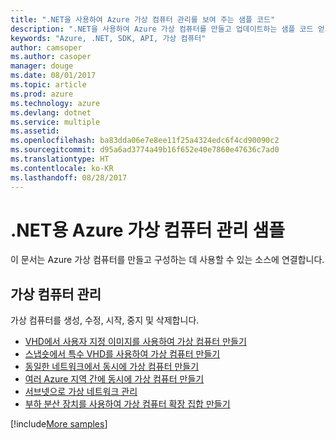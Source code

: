 ```yaml
---
title: ".NET을 사용하여 Azure 가상 컴퓨터 관리를 보여 주는 샘플 코드"
description: ".NET을 사용하여 Azure 가상 컴퓨터를 만들고 업데이트하는 샘플 코드 얻기"
keywords: "Azure, .NET, SDK, API, 가상 컴퓨터"
author: camsoper
ms.author: casoper
manager: douge
ms.date: 08/01/2017
ms.topic: article
ms.prod: azure
ms.technology: azure
ms.devlang: dotnet
ms.service: multiple
ms.assetid: 
ms.openlocfilehash: ba83dda06e7e8ee11f25a4324edc6f4cd90090c2
ms.sourcegitcommit: d95a6ad3774a49b16f652e40e7860e47636c7ad0
ms.translationtype: HT
ms.contentlocale: ko-KR
ms.lasthandoff: 08/28/2017
---
```

# <a name="azure-virtual-machine-management-samples-for-net"></a>.NET용 Azure 가상 컴퓨터 관리 샘플

이 문서는 Azure 가상 컴퓨터를 만들고 구성하는 데 사용할 수 있는 소스에 연결합니다.

## <a name="manage-virtual-machines"></a>가상 컴퓨터 관리

가상 컴퓨터를 생성, 수정, 시작, 중지 및 삭제합니다.

* [VHD에서 사용자 지정 이미지를 사용하여 가상 컴퓨터 만들기](https://github.com/Azure-Samples/managed-disk-dotnet-create-virtual-machine-using-custom-image-from-VHD)
* [스냅숏에서 특수 VHD를 사용하여 가상 컴퓨터 만들기](https://github.com/Azure-Samples/managed-disk-dotnet-create-virtual-machine-using-specialized-disk-from-snapshot)
* [동일한 네트워크에서 동시에 가상 컴퓨터 만들기](https://github.com/Azure-Samples/compute-dotnet-manage-virtual-machines-with-network-in-parallel)
* [여러 Azure 지역 간에 동시에 가상 컴퓨터 만들기](https://github.com/Azure-Samples/compute-dotnet-create-virtual-machines-across-regions-in-parallel)
* [서브넷으로 가상 네트워크 관리](https://github.com/Azure-Samples/network-dotnet-manage-virtual-network)
* [부하 분산 장치를 사용하여 가상 컴퓨터 확장 집합 만들기](https://github.com/Azure-Samples/compute-dotnet-manage-virtual-machine-scale-sets)

[!include[More samples](includes/more-samples.md)]
